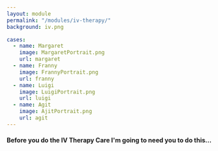 ```yaml
--- 
layout: module
permalink: "/modules/iv-therapy/"
background: iv.png

cases:
  - name: Margaret
    image: MargaretPortrait.png
    url: margaret
  - name: Franny
    image: FrannyPortrait.png
    url: franny
  - name: Luigi
    image: LuigiPortrait.png
    url: luigi
  - name: Agit
    image: AjitPortrait.png
    url: agit
---
```

#### Before you do the IV Therapy Care I'm going to need you to do this...